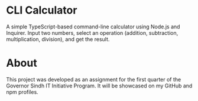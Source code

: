 # CLI Calculator

A simple TypeScript-based command-line calculator using Node.js and Inquirer. Input two numbers, select an operation (addition, subtraction, multiplication, division), and get the result.

# About

This project was developed as an assignment for the first quarter of the Governor Sindh IT Initiative Program. It will be showcased on my GitHub and npm profiles.




